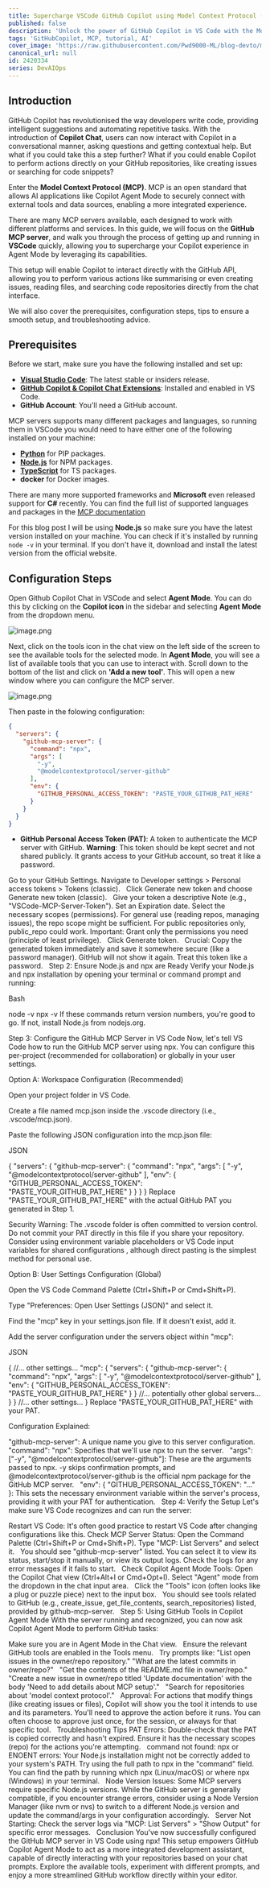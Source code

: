 ```yaml
---
title: Supercharge VSCode GitHub Copilot using Model Context Protocol (MCP) - Easy Step-by-Step Guide
published: false
description: 'Unlock the power of GitHub Copilot in VS Code with the Model Context Protocol (MCP) for seamless GitHub integration.'
tags: 'GitHubCopilot, MCP, tutorial, AI'
cover_image: 'https://raw.githubusercontent.com/Pwd9000-ML/blog-devto/main/posts/2025/DevAIOps-MCP-GitHub/assets/main.png'
canonical_url: null
id: 2420334
series: DevAIOps
---
```


## Introduction

GitHub Copilot has revolutionised the way developers write code, providing intelligent suggestions and automating repetitive tasks. With the introduction of **Copilot Chat**, users can now interact with Copilot in a conversational manner, asking questions and getting contextual help. But what if you could take this a step further? What if you could enable Copilot to perform actions directly on your GitHub repositories, like creating issues or searching for code snippets?

Enter the **Model Context Protocol (MCP)**. MCP is an open standard that allows AI applications like Copilot Agent Mode to securely connect with external tools and data sources, enabling a more integrated experience.

There are many MCP servers available, each designed to work with different platforms and services. In this guide, we will focus on the **GitHub MCP server**, and walk you through the process of getting up and running in **VSCode** quickly, allowing you to supercharge your Copilot experience in Agent Mode by leveraging its capabilities.  

This setup will enable Copilot to interact directly with the GitHub API, allowing you to perform various actions like summarising or even creating issues, reading files, and searching code repositories directly from the chat interface.

We will also cover the prerequisites, configuration steps, tips to ensure a smooth setup, and troubleshooting advice.

## Prerequisites

Before we start, make sure you have the following installed and set up:

- **[Visual Studio Code](https://code.visualstudio.com/download)**: The latest stable or insiders release.
- **[GitHub Copilot & Copilot Chat Extensions](https://marketplace.visualstudio.com/items?itemName=GitHub.copilot)**: Installed and enabled in VS Code.
- **GitHub Account**: You'll need a GitHub account.

MCP servers supports many different packages and languages, so running them in VSCode you would need to have either one of the following installed on your machine:

- **[Python](https://www.python.org/downloads/)** for PIP packages.
- **[Node.js](https://nodejs.org/en/download/)** for NPM packages.
- **[TypeScript](https://www.typescriptlang.org/download)** for TS packages.
- **docker** for Docker images.

There are many more supported frameworks and **Microsoft** even released support for **C#** recently. You can find the full list of supported languages and packages in the [MCP documentation](https://github.com/modelcontextprotocol)

For this blog post I will be using **Node.js** so make sure you have the latest version installed on your machine. You can check if it's installed by running `node -v` in your terminal. If you don't have it, download and install the latest version from the official website.  

## Configuration Steps

Open Github Copilot Chat in VSCode and select **Agent Mode**. You can do this by clicking on the **Copilot icon** in the sidebar and selecting **Agent Mode** from the dropdown menu.

![image.png](https://raw.githubusercontent.com/Pwd9000-ML/blog-devto/main/posts/2025/DevAIOps-MCP-GitHub/assets/vscode01.png)

Next, click on the tools icon in the chat view on the left side of the screen to see the available tools for the selected mode. In **Agent Mode**, you will see a list of available tools that you can use to interact with. Scroll down to the bottom of the list and click on **'Add a new tool'**. This will open a new window where you can configure the MCP server.

![image.png](https://raw.githubusercontent.com/Pwd9000-ML/blog-devto/main/posts/2025/DevAIOps-MCP-GitHub/assets/vscode02.png)


Then paste in the folowing configuration:

```json
{
  "servers": {
    "github-mcp-server": {
      "command": "npx",
      "args": [
        "-y",
        "@modelcontextprotocol/server-github"
      ],
      "env": {
        "GITHUB_PERSONAL_ACCESS_TOKEN": "PASTE_YOUR_GITHUB_PAT_HERE"
      }
    }
  }
}
```

- **GitHub Personal Access Token (PAT)**: A token to authenticate the MCP server with GitHub. **Warning**: This token should be kept secret and not shared publicly. It grants access to your GitHub account, so treat it like a password.
 
Go to your GitHub Settings. Navigate to Developer settings > Personal access tokens > Tokens (classic).   Click Generate new token and choose Generate new token (classic).   Give your token a descriptive Note (e.g., "VSCode-MCP-Server-Token"). Set an Expiration date. Select the necessary scopes (permissions). For general use (reading repos, managing issues), the repo scope might be sufficient. For public repositories only, public_repo could work. Important: Grant only the permissions you need (principle of least privilege).   Click Generate token.   Crucial: Copy the generated token immediately and save it somewhere secure (like a password manager). GitHub will not show it again. Treat this token like a password.   Step 2: Ensure Node.js and npx are Ready Verify your Node.js and npx installation by opening your terminal or command prompt and running:

Bash

node -v npx -v If these commands return version numbers, you're good to go. If not, install Node.js from nodejs.org.

Step 3: Configure the GitHub MCP Server in VS Code Now, let's tell VS Code how to run the GitHub MCP server using npx. You can configure this per-project (recommended for collaboration) or globally in your user settings.

Option A: Workspace Configuration (Recommended)

Open your project folder in VS Code.

Create a file named mcp.json inside the .vscode directory (i.e., .vscode/mcp.json).  

Paste the following JSON configuration into the mcp.json file:

JSON

{ "servers": { "github-mcp-server": { "command": "npx", "args": [ "-y", "@modelcontextprotocol/server-github" ], "env": { "GITHUB_PERSONAL_ACCESS_TOKEN": "PASTE_YOUR_GITHUB_PAT_HERE" } } } } Replace "PASTE_YOUR_GITHUB_PAT_HERE" with the actual GitHub PAT you generated in Step 1.

Security Warning: The .vscode folder is often committed to version control. Do not commit your PAT directly in this file if you share your repository. Consider using environment variable placeholders or VS Code input variables for shared configurations , although direct pasting is the simplest method for personal use.  

Option B: User Settings Configuration (Global)

Open the VS Code Command Palette (Ctrl+Shift+P or Cmd+Shift+P).

Type "Preferences: Open User Settings (JSON)" and select it.

Find the "mcp" key in your settings.json file. If it doesn't exist, add it.

Add the server configuration under the servers object within "mcp":

JSON

{ //... other settings... "mcp": { "servers": { "github-mcp-server": { "command": "npx", "args": [ "-y", "@modelcontextprotocol/server-github" ], "env": { "GITHUB_PERSONAL_ACCESS_TOKEN": "PASTE_YOUR_GITHUB_PAT_HERE" } } //... potentially other global servers... } } //... other settings... } Replace "PASTE_YOUR_GITHUB_PAT_HERE" with your PAT.

Configuration Explained:

"github-mcp-server": A unique name you give to this server configuration. "command": "npx": Specifies that we'll use npx to run the server.   "args": ["-y", "@modelcontextprotocol/server-github"]: These are the arguments passed to npx. -y skips confirmation prompts, and @modelcontextprotocol/server-github is the official npm package for the GitHub MCP server.   "env": { "GITHUB_PERSONAL_ACCESS_TOKEN": "..." }: This sets the necessary environment variable within the server's process, providing it with your PAT for authentication.   Step 4: Verify the Setup Let's make sure VS Code recognizes and can run the server:

Restart VS Code: It's often good practice to restart VS Code after changing configurations like this. Check MCP Server Status: Open the Command Palette (Ctrl+Shift+P or Cmd+Shift+P). Type "MCP: List Servers" and select it.   You should see "github-mcp-server" listed. You can select it to view its status, start/stop it manually, or view its output logs. Check the logs for any error messages if it fails to start.   Check Copilot Agent Mode Tools: Open the Copilot Chat view (Ctrl+Alt+I or Cmd+Opt+I). Select "Agent" mode from the dropdown in the chat input area.   Click the "Tools" icon (often looks like a plug or puzzle piece) next to the input box.   You should see tools related to GitHub (e.g., create_issue, get_file_contents, search_repositories) listed, provided by github-mcp-server.   Step 5: Using GitHub Tools in Copilot Agent Mode With the server running and recognized, you can now ask Copilot Agent Mode to perform GitHub tasks:

Make sure you are in Agent Mode in the Chat view.   Ensure the relevant GitHub tools are enabled in the Tools menu.   Try prompts like: "List open issues in the owner/repo repository." "What are the latest commits in owner/repo?"   "Get the contents of the README.md file in owner/repo."   "Create a new issue in owner/repo titled 'Update documentation' with the body 'Need to add details about MCP setup'."   "Search for repositories about 'model context protocol'."   Approval: For actions that modify things (like creating issues or files), Copilot will show you the tool it intends to use and its parameters. You'll need to approve the action before it runs. You can often choose to approve just once, for the session, or always for that specific tool.   Troubleshooting Tips PAT Errors: Double-check that the PAT is copied correctly and hasn't expired. Ensure it has the necessary scopes (repo) for the actions you're attempting.   command not found: npx or ENOENT errors: Your Node.js installation might not be correctly added to your system's PATH. Try using the full path to npx in the "command" field. You can find the path by running which npx (Linux/macOS) or where npx (Windows) in your terminal.   Node Version Issues: Some MCP servers require specific Node.js versions. While the GitHub server is generally compatible, if you encounter strange errors, consider using a Node Version Manager (like nvm or nvs) to switch to a different Node.js version and update the command/args in your configuration accordingly.   Server Not Starting: Check the server logs via "MCP: List Servers" > "Show Output" for specific error messages.   Conclusion You've now successfully configured the GitHub MCP server in VS Code using npx! This setup empowers GitHub Copilot Agent Mode to act as a more integrated development assistant, capable of directly interacting with your repositories based on your chat prompts. Explore the available tools, experiment with different prompts, and enjoy a more streamlined GitHub workflow directly within your editor.  
